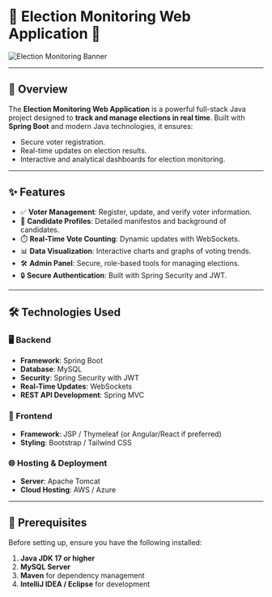 # 🌟 Election Monitoring Web Application 🌟

![Election Monitoring Banner](https://via.placeholder.com/800x200?text=Election+Monitoring+Web+Application)

---

## 🌟 Overview

The **Election Monitoring Web Application** is a powerful full-stack Java project designed to **track and manage elections in real time**. Built with **Spring Boot** and modern Java technologies, it ensures:
- Secure voter registration.
- Real-time updates on election results.
- Interactive and analytical dashboards for election monitoring.

---

## ✨ Features

- ✅ **Voter Management**: Register, update, and verify voter information.  
- 📄 **Candidate Profiles**: Detailed manifestos and background of candidates.  
- ⏱️ **Real-Time Vote Counting**: Dynamic updates with WebSockets.  
- 📊 **Data Visualization**: Interactive charts and graphs of voting trends.  
- 🛠️ **Admin Panel**: Secure, role-based tools for managing elections.  
- 🔒 **Secure Authentication**: Built with Spring Security and JWT.  

---

## 🛠️ Technologies Used

### 🖥️ Backend
- **Framework**: Spring Boot  
- **Database**: MySQL  
- **Security**: Spring Security with JWT  
- **Real-Time Updates**: WebSockets  
- **REST API Development**: Spring MVC  

### 🎨 Frontend
- **Framework**: JSP / Thymeleaf (or Angular/React if preferred)  
- **Styling**: Bootstrap / Tailwind CSS  

### 🌐 Hosting & Deployment
- **Server**: Apache Tomcat  
- **Cloud Hosting**: AWS / Azure  

---

## 🚀 Prerequisites

Before setting up, ensure you have the following installed:  
1. **Java JDK 17 or higher**  
2. **MySQL Server**  
3. **Maven** for dependency management  
4. **IntelliJ IDEA / Eclipse** for development  




